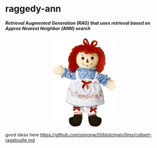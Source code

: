 # raggedy-ann
##### Retrieval Augmented Generation (RAG) that uses retrieval based on Approx Nearest Neighbor (ANN) search
<p align="center"><img src="raggedy-ann.jpg" width="200"></p>

good ideas here https://github.com/simonw/til/blob/main/llms/colbert-ragatouille.md
